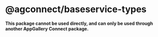 # @agconnect/baseservice-types

**This package cannot be used directly, and can only be used through another AppGallery Connect package.**
